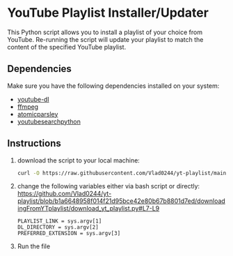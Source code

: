 # YouTube Playlist Installer/Updater

This Python script allows you to install a playlist of your choice from YouTube. Re-running the script will update your playlist to match the content of the specified YouTube playlist.

## Dependencies

Make sure you have the following dependencies installed on your system:

- [youtube-dl](https://github.com/ytdl-org/youtube-dl)
- [ffmpeg](https://ffmpeg.org/)
- [atomicparsley](https://github.com/wez/atomicparsley)
- [youtubesearchpython](https://github.com/alexmercerind/youtube-search-python)

## Instructions

1. download the script to your local machine:

   ```bash
   curl -O https://raw.githubusercontent.com/Vlad0244/yt-playlist/main/downloadingFromYTplaylist/download_yt_playlist.py

2. change the following variables either via bash script or directly:
   https://github.com/Vlad0244/yt-playlist/blob/b1a6648958f014f21d95bce42e80b67b8801d7ed/downloadingFromYTplaylist/download_yt_playlist.py#L7-L9
    ```
    PLAYLIST_LINK = sys.argv[1]
    DL_DIRECTORY = sys.argv[2]
    PREFERRED_EXTENSION = sys.argv[3]
3. Run the file 
